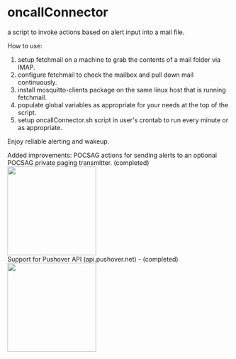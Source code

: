 # oncallConnector
a script to invoke actions based on alert input into a mail file.

How to use:
1) setup fetchmail on a machine to grab the contents of a mail folder via IMAP.
2) configure fetchmail to check the mailbox and pull down mail continuously.
3) install mosquitto-clients package on the same linux host that is running fetchmail.
4) populate global variables as appropriate for your needs at the top of the script.
5) setup oncallConnector.sh script in user's crontab to run every minute or as appropriate.

Enjoy reliable alerting and wakeup.

Added improvements:
POCSAG actions for sending alerts to an optional POCSAG private paging transmitter. (completed) \
<img src="https://www.pistar.uk/_images/Pi-Star_Logo_Full_White_on_Trans.png" width="200"><br>
Support for Pushover API (api.pushover.net) - (completed) \
<img src="https://pushover.net/assets/pushover-header-3b1b9decd97ec4989450d31609017f0248aa15399c25ca958e685017147fb50d.png" width="200">
